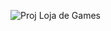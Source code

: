 ![Proj Loja de Games](https://github.com/saraalb/CRUD-Farmacia/assets/89718750/9a76328d-347b-4990-ac59-fa3f0708c15b)
